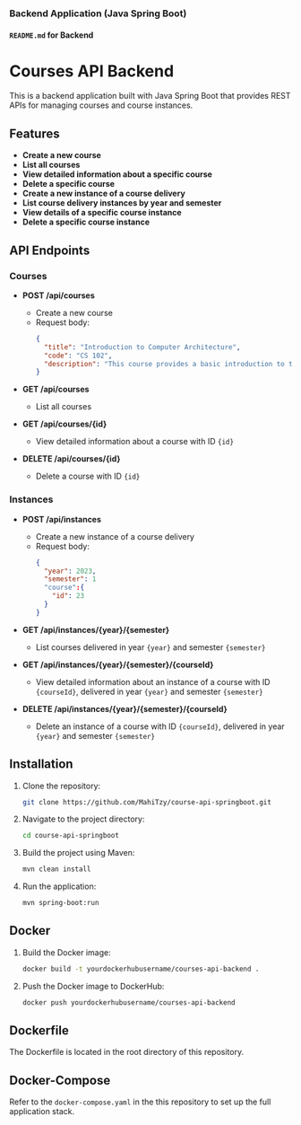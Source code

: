 ### Backend Application (Java Spring Boot)

#### `README.md` for Backend

# Courses API Backend

This is a backend application built with Java Spring Boot that provides REST APIs for managing courses and course instances.

## Features

- **Create a new course**
- **List all courses**
- **View detailed information about a specific course**
- **Delete a specific course**
- **Create a new instance of a course delivery**
- **List course delivery instances by year and semester**
- **View details of a specific course instance**
- **Delete a specific course instance**

## API Endpoints

### Courses

- **POST /api/courses**
  - Create a new course
  - Request body: 
    ```json
    {
      "title": "Introduction to Computer Architecture",
      "code": "CS 102",
      "description": "This course provides a basic introduction to the architecture and algorithms of computer systems"
    }
    ```

- **GET /api/courses**
  - List all courses

- **GET /api/courses/{id}**
  - View detailed information about a course with ID `{id}`

- **DELETE /api/courses/{id}**
  - Delete a course with ID `{id}`

### Instances

- **POST /api/instances**
  - Create a new instance of a course delivery
  - Request body:
    ```json
    {
      "year": 2023,
      "semester": 1
      "course":{
        "id": 23
      }
    }
    ```

- **GET /api/instances/{year}/{semester}**
  - List courses delivered in year `{year}` and semester `{semester}`

- **GET /api/instances/{year}/{semester}/{courseId}**
  - View detailed information about an instance of a course with ID `{courseId}`, delivered in year `{year}` and semester `{semester}`

- **DELETE /api/instances/{year}/{semester}/{courseId}**
  - Delete an instance of a course with ID `{courseId}`, delivered in year `{year}` and semester `{semester}`

## Installation

1. Clone the repository:
   ```bash
   git clone https://github.com/MahiTzy/course-api-springboot.git
   ```

2. Navigate to the project directory:
   ```bash
   cd course-api-springboot
   ```

3. Build the project using Maven:
   ```bash
   mvn clean install
   ```

4. Run the application:
   ```bash
   mvn spring-boot:run
   ```

## Docker

1. Build the Docker image:
   ```bash
   docker build -t yourdockerhubusername/courses-api-backend .
   ```

2. Push the Docker image to DockerHub:
   ```bash
   docker push yourdockerhubusername/courses-api-backend
   ```

## Dockerfile

The Dockerfile is located in the root directory of this repository.

## Docker-Compose

Refer to the `docker-compose.yaml` in the this repository to set up the full application stack.
